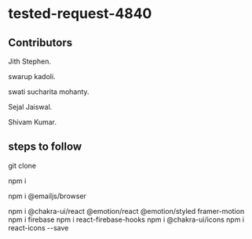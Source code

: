 # tested-request-4840

 

##  Contributors 
 Jith Stephen.
 
 swarup kadoli.
 
 swati sucharita mohanty.
 
 Sejal Jaiswal.
 
 Shivam Kumar.
 
 
##  steps to follow
git clone 

npm i

npm i @emailjs/browser

npm i @chakra-ui/react @emotion/react @emotion/styled framer-motion
npm i firebase
npm i react-firebase-hooks
npm i @chakra-ui/icons
npm i react-icons --save

